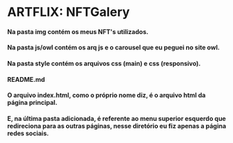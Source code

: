 # ARTFLIX: NFTGalery

#### Na pasta img contém os meus NFT's utilizados.

#### Na pasta js/owl contém os arq js e o carousel que eu peguei no site owl.

#### Na pasta style contém os arquivos css (main) e css (responsivo).

#### README.md

#### O arquivo index.html, como o próprio nome diz, é o arquivo html da página principal.

#### E, na última pasta adicionada, é referente ao menu superior esquerdo que redireciona para as outras páginas, nesse diretório eu fiz apenas a página redes sociais.
